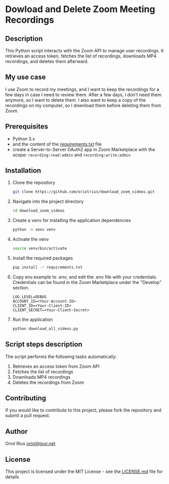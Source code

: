 # Dowload and Delete Zoom Meeting Recordings

## Description
This Python script interacts with the Zoom API to manage user recordings. It retrieves an access token, fetches the list of recordings, downloads MP4 recordings, and deletes them afterward.

## My use case

I use Zoom to record my meetings, and I want to keep the recordings for a few days in case I need to review them. After a few days, I don't need them anymore, so I want to delete them. I also want to keep a copy of the recordings on my computer, so I download them before deleting them from Zoom.

## Prerequisites

- Python 3.x
- and the content of the [requirements.txt](requirements.txt) file
- create a Server-to-Server OAuth2 app in Zoom Marketplace with the scope: `recording:read:admin` and `recording:write:admin`

## Installation

1. Clone the repository
    ```bash
    git clone https://github.com/oriolrius/download_zoom_videos.git
    ```

1. Navigate into the project directory
    ```bash
    cd download_zoom_videos
    ```

1. Create a venv for installing the application dependencies
    ```bash
    python -m venv venv
    ```

1. Activate the venv
    ```bash
    source venv/bin/activate
    ```

1. Install the required packages
    ```bash
    pip install -r requirements.txt
    ```

1. Copy env.example to .env; and edit the .env file with your credentials. Credentials can be found in the Zoom Marketplace under the "Develop" section.

    ```dotenv
    LOG_LEVEL=DEBUG
    ACCOUNT_ID=<Your-Account-ID>
    CLIENT_ID=<Your-Client-ID>
    CLIENT_SECRET=<Your-Client-Secret>
    ```

5. Run the application
    ```bash
    python download_all_videos.py
    ```

## Script steps description

The script performs the following tasks automatically:

1. Retrieves an access token from Zoom API
2. Fetches the list of recordings
3. Downloads MP4 recordings
4. Deletes the recordings from Zoom

## Contributing

If you would like to contribute to this project, please fork the repository and submit a pull request.

## Author

Oriol Rius <oriol@joor.net>

## License

This project is licensed under the MIT License - see the [LICENSE.md](LICENSE.md) file for details
